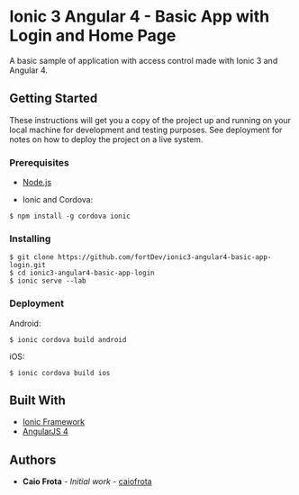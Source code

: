 # Ionic 3 Angular 4 - Basic App with Login and Home Page

A basic sample of application with access control made with Ionic 3 and Angular 4.

## Getting Started

These instructions will get you a copy of the project up and running on your local machine for development and testing purposes. See deployment for notes on how to deploy the project on a live system.

### Prerequisites

* [Node.js](https://nodejs.org)

* Ionic and Cordova:
```
$ npm install -g cordova ionic
```

### Installing

```
$ git clone https://github.com/fortDev/ionic3-angular4-basic-app-login.git
$ cd ionic3-angular4-basic-app-login
$ ionic serve --lab
```

### Deployment

Android:
```
$ ionic cordova build android
```

iOS:
```
$ ionic cordova build ios
```

## Built With

* [Ionic Framework](http://ionicframework.com/)
* [AngularJS 4](https://angular.io/)

## Authors

* **Caio Frota** - *Initial work* - [caiofrota](https://github.com/caiofrota)
